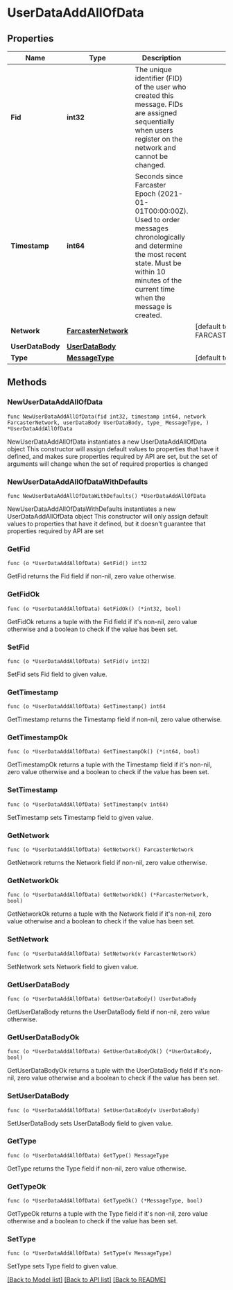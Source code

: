 # UserDataAddAllOfData

## Properties

Name | Type | Description | Notes
------------ | ------------- | ------------- | -------------
**Fid** | **int32** | The unique identifier (FID) of the user who created this message. FIDs are assigned sequentially when users register on the network and cannot be changed. | 
**Timestamp** | **int64** | Seconds since Farcaster Epoch (2021-01-01T00:00:00Z). Used to order messages chronologically and determine the most recent state. Must be within 10 minutes of the current time when the message is created. | 
**Network** | [**FarcasterNetwork**](FarcasterNetwork.md) |  | [default to FARCASTERNETWORK_FARCASTER_NETWORK_MAINNET]
**UserDataBody** | [**UserDataBody**](UserDataBody.md) |  | 
**Type** | [**MessageType**](MessageType.md) |  | [default to MESSAGETYPE_MESSAGE_TYPE_CAST_ADD]

## Methods

### NewUserDataAddAllOfData

`func NewUserDataAddAllOfData(fid int32, timestamp int64, network FarcasterNetwork, userDataBody UserDataBody, type_ MessageType, ) *UserDataAddAllOfData`

NewUserDataAddAllOfData instantiates a new UserDataAddAllOfData object
This constructor will assign default values to properties that have it defined,
and makes sure properties required by API are set, but the set of arguments
will change when the set of required properties is changed

### NewUserDataAddAllOfDataWithDefaults

`func NewUserDataAddAllOfDataWithDefaults() *UserDataAddAllOfData`

NewUserDataAddAllOfDataWithDefaults instantiates a new UserDataAddAllOfData object
This constructor will only assign default values to properties that have it defined,
but it doesn't guarantee that properties required by API are set

### GetFid

`func (o *UserDataAddAllOfData) GetFid() int32`

GetFid returns the Fid field if non-nil, zero value otherwise.

### GetFidOk

`func (o *UserDataAddAllOfData) GetFidOk() (*int32, bool)`

GetFidOk returns a tuple with the Fid field if it's non-nil, zero value otherwise
and a boolean to check if the value has been set.

### SetFid

`func (o *UserDataAddAllOfData) SetFid(v int32)`

SetFid sets Fid field to given value.


### GetTimestamp

`func (o *UserDataAddAllOfData) GetTimestamp() int64`

GetTimestamp returns the Timestamp field if non-nil, zero value otherwise.

### GetTimestampOk

`func (o *UserDataAddAllOfData) GetTimestampOk() (*int64, bool)`

GetTimestampOk returns a tuple with the Timestamp field if it's non-nil, zero value otherwise
and a boolean to check if the value has been set.

### SetTimestamp

`func (o *UserDataAddAllOfData) SetTimestamp(v int64)`

SetTimestamp sets Timestamp field to given value.


### GetNetwork

`func (o *UserDataAddAllOfData) GetNetwork() FarcasterNetwork`

GetNetwork returns the Network field if non-nil, zero value otherwise.

### GetNetworkOk

`func (o *UserDataAddAllOfData) GetNetworkOk() (*FarcasterNetwork, bool)`

GetNetworkOk returns a tuple with the Network field if it's non-nil, zero value otherwise
and a boolean to check if the value has been set.

### SetNetwork

`func (o *UserDataAddAllOfData) SetNetwork(v FarcasterNetwork)`

SetNetwork sets Network field to given value.


### GetUserDataBody

`func (o *UserDataAddAllOfData) GetUserDataBody() UserDataBody`

GetUserDataBody returns the UserDataBody field if non-nil, zero value otherwise.

### GetUserDataBodyOk

`func (o *UserDataAddAllOfData) GetUserDataBodyOk() (*UserDataBody, bool)`

GetUserDataBodyOk returns a tuple with the UserDataBody field if it's non-nil, zero value otherwise
and a boolean to check if the value has been set.

### SetUserDataBody

`func (o *UserDataAddAllOfData) SetUserDataBody(v UserDataBody)`

SetUserDataBody sets UserDataBody field to given value.


### GetType

`func (o *UserDataAddAllOfData) GetType() MessageType`

GetType returns the Type field if non-nil, zero value otherwise.

### GetTypeOk

`func (o *UserDataAddAllOfData) GetTypeOk() (*MessageType, bool)`

GetTypeOk returns a tuple with the Type field if it's non-nil, zero value otherwise
and a boolean to check if the value has been set.

### SetType

`func (o *UserDataAddAllOfData) SetType(v MessageType)`

SetType sets Type field to given value.



[[Back to Model list]](../README.md#documentation-for-models) [[Back to API list]](../README.md#documentation-for-api-endpoints) [[Back to README]](../README.md)



